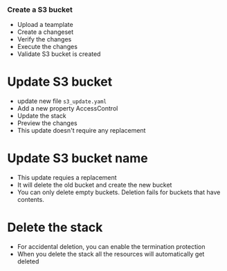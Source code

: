 ### Create a S3 bucket
- Upload a teamplate
- Create a changeset
- Verify the changes
- Execute the changes
- Validate S3 bucket is created

# Update S3 bucket
 - update new file `s3_update.yaml`
 - Add a new property AccessControl
 - Update the stack
 - Preview the changes
 - This update doesn't require any replacement

# Update S3 bucket name
 - This update requies a replacement
 - It will delete the old bucket and create the new bucket
 - You can only delete empty buckets. Deletion fails for buckets that have contents.

# Delete the stack
- For accidental deletion, you can enable the termination protection
- When you delete the stack all the resources will automatically get deleted

 